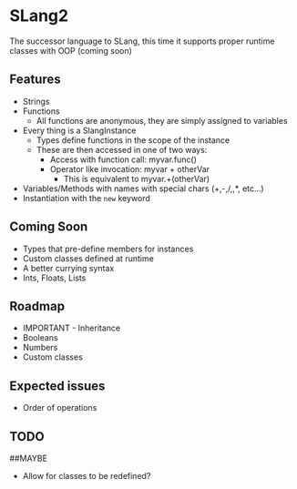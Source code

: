 # SLang2
The successor language to SLang, this time it supports proper runtime classes with OOP (coming soon)

## Features
* Strings
* Functions
  * All functions are anonymous, they are simply assigned to variables
* Every thing is a SlangInstance
  * Types define functions in the scope of the instance
  * These are then accessed in one of two ways:
    * Access with function call: myvar.func()
    * Operator like invocation: myvar + otherVar
      * This is equivalent to myvar.+(otherVar)
* Variables/Methods with names with special chars (+,-,/,\,*, etc...)
* Instantiation with the `new` keyword


## Coming Soon
* Types that pre-define members for instances
* Custom classes defined at runtime
* A better currying syntax
* Ints, Floats, Lists

## Roadmap
* IMPORTANT - Inheritance
* Booleans
* Numbers
* Custom classes

## Expected issues
* Order of operations

## TODO

##MAYBE
* Allow for classes to be redefined?